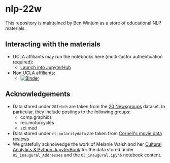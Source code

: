 # nlp-22w

This repository is maintained by Ben Winjum as a store of educational NLP materials.

## Interacting with the materials

* UCLA affiliants may run the notebooks here (multi-factor authentication required):
  * <a href="https://jupyter.idre.ucla.edu/hub/user-redirect/git-pull?repo=https%3A%2F%2Fgithub.com%2Fbenjum%2Fnlp-22w&urlpath=lab%2Ftree%2Fnlp-22w%2F&branch=main">Launch into JupyterHub</a>
* Non UCLA affiliants:
  *  [![Binder](https://mybinder.org/badge_logo.svg)](https://mybinder.org/v2/gh/benjum/nlp-22w/HEAD)


## Acknowledgements

* Data stored under `20fetch` are taken from the [20 Newsgroups](http://qwone.com/~jason/20Newsgroups/) dataset. In particular, they include postings to the following groups:
  * comp.graphics
  * rec.motorcycles
  * sci.med
* Data stored under `rt-polaritydata` are taken from [Cornell's movie data reviews](https://www.cs.cornell.edu/people/pabo/movie-review-data/)
* We gratefully acknolwedge the work of Melanie Walsh and her [Cultural Analytics & Python JupyterBook](https://melaniewalsh.github.io/Intro-Cultural-Analytics) for the data stored under `US_Inaugural_Addresses` and the `03_inaugural.ipynb` notebook content.

